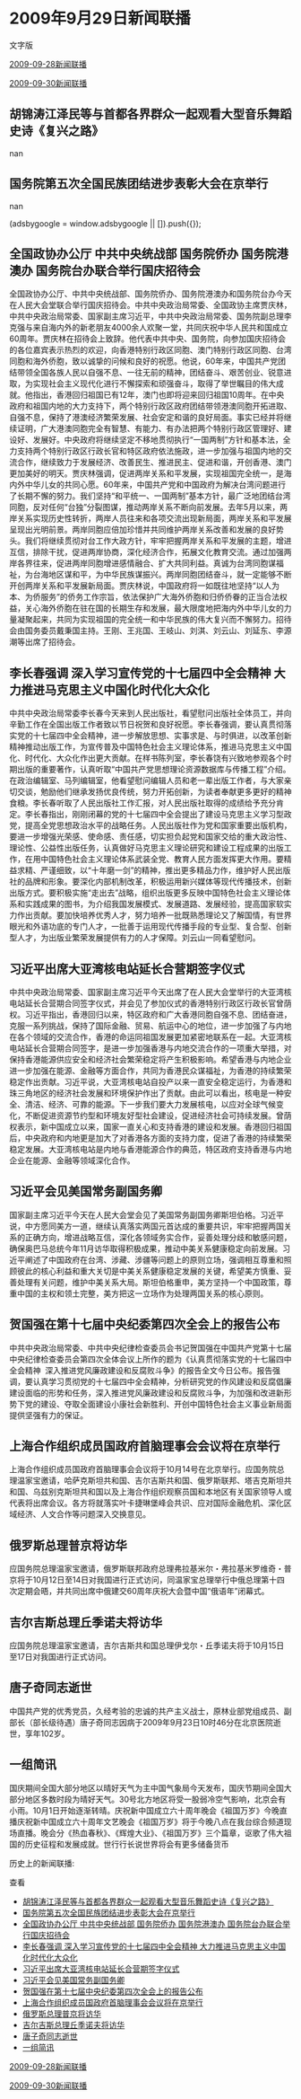 







# 2009年9月29日新闻联播
 文字版








[2009-09-28新闻联播](/xinwenlianbo/20090928)


[2009-09-30新闻联播](/xinwenlianbo/20090930)





## 胡锦涛江泽民等与首都各界群众一起观看大型音乐舞蹈史诗《复兴之路》


nan


## 国务院第五次全国民族团结进步表彰大会在京举行


nan





 (adsbygoogle = window.adsbygoogle || []).push({});

 
## 全国政协办公厅 中共中央统战部 国务院侨办 国务院港澳办 国务院台办联合举行国庆招待会


全国政协办公厅、中共中央统战部、国务院侨办、国务院港澳办和国务院台办今天在人民大会堂联合举行国庆招待会。中共中央政治局常委、全国政协主席贾庆林，中共中央政治局常委、国家副主席习近平，中共中央政治局常委、国务院副总理李克强与来自海内外的新老朋友4000余人欢聚一堂，共同庆祝中华人民共和国成立60周年。贾庆林在招待会上致辞。他代表中共中央、国务院，向参加国庆招待会的各位嘉宾表示热烈的欢迎，向香港特别行政区同胞、澳门特别行政区同胞、台湾同胞和海外侨胞，致以诚挚的问候和良好的祝愿。他说，60年来，中国共产党团结带领全国各族人民以自强不息、一往无前的精神，团结奋斗、艰苦创业、锐意进取，为实现社会主义现代化进行不懈探索和顽强奋斗，取得了举世瞩目的伟大成就。他指出，香港回归祖国已有12年，澳门也即将迎来回归祖国10周年。在中央政府和祖国内地的大力支持下，两个特别行政区政府团结带领港澳同胞开拓进取、自强不息，保持了港澳经济繁荣发展、社会安定和谐的良好局面。事实已经并将继续证明，广大港澳同胞完全有智慧、有能力、有办法把两个特别行政区管理好、建设好、发展好。中央政府将继续坚定不移地贯彻执行“一国两制”方针和基本法，全力支持两个特别行政区行政长官和特区政府依法施政，进一步加强与祖国内地的交流合作，继续致力于发展经济、改善民生、推进民主、促进和谐，开创香港、澳门更加美好的明天。贾庆林强调，促进两岸关系和平发展，实现祖国完全统一，是海内外中华儿女的共同心愿。60年来，中国共产党和中国政府为解决台湾问题进行了长期不懈的努力。我们坚持“和平统一、一国两制”基本方针，最广泛地团结台湾同胞，反对任何“台独”分裂图谋，推动两岸关系不断向前发展。去年5月以来，两岸关系实现历史性转折，两岸人员往来和各项交流出现新局面，两岸关系和平发展呈现出光明前景。两岸同胞应倍加珍惜并共同维护两岸关系改善和发展的良好势头。我们将继续贯彻对台工作大政方针，牢牢把握两岸关系和平发展的主题，增进互信，排除干扰，促进两岸协商，深化经济合作，拓展文化教育交流。通过加强两岸各界往来，促进两岸同胞增进感情融合、扩大共同利益。真诚为台湾同胞谋福祉，为台海地区谋和平，为中华民族谋振兴。两岸同胞团结奋斗，就一定能够不断开创两岸关系和平发展新局面。贾庆林说，中国政府将一如既往地坚持“以人为本、为侨服务”的侨务工作宗旨，依法保护广大海外侨胞和归侨侨眷的正当合法权益，关心海外侨胞在驻在国的长期生存和发展，最大限度地把海内外中华儿女的力量凝聚起来，共同为实现祖国的完全统一和中华民族的伟大复兴而不懈努力。招待会由国务委员戴秉国主持。王刚、王兆国、王岐山、刘淇、刘云山、刘延东、李源潮等出席了招待会。


## 李长春强调 深入学习宣传党的十七届四中全会精神 大力推进马克思主义中国化时代化大众化


中共中央政治局常委李长春今天来到人民出版社，看望慰问出版社全体员工，并向辛勤工作在全国出版工作者致以节日祝贺和良好祝愿。李长春强调，要认真贯彻落实党的十七届四中全会精神，进一步解放思想、实事求是、与时俱进，以改革创新精神推动出版工作，为宣传普及中国特色社会主义理论体系，推进马克思主义中国化、时代化、大众化作出更大贡献。在样书陈列室，李长春饶有兴致地参观各个时期出版的重要著作，认真听取“中国共产党思想理论资源数据库与传播工程”介绍。在政治编辑室、马列编辑室，他看望慰问编辑人员和老一辈出版工作者，与大家亲切交谈，勉励他们继承发扬优良传统，努力开拓创新，为读者奉献更多更好的精神食粮。李长春听取了人民出版社工作汇报，对人民出版社取得的成绩给予充分肯定。李长春指出，刚刚闭幕的党的十七届四中全会提出了建设马克思主义学习型政党，提高全党思想政治水平的战略任务。人民出版社作为党和国家重要出版机构，要进一步增强光荣感、使命感、责任感，切实担负起党和国家交给的重大政治性、理论性、公益性出版任务，认真做好马克思主义理论研究和建设工程成果的出版工作，在用中国特色社会主义理论体系武装全党、教育人民方面发挥更大作用。要精益求精、严谨细致，以“十年磨一剑”的精神，推出更多精品力作，维护好人民出版社的品牌和形象。要深化内部机制改革，积极运用新兴媒体等现代传播技术，创新出版方式。要积极实施“走出去”战略，组织出版更多反映中国特色社会主义理论体系和实践成果的图书，为介绍我国发展模式、发展道路、发展经验，提高国家软实力作出贡献。要加快培养优秀人才，努力培养一批既熟悉理论又了解国情，有世界眼光和外语功底的专门人才，一批善于运用现代传播手段的专业型、复合型、创新型人才，为出版业繁荣发展提供有力的人才保障。刘云山一同看望慰问。


## 习近平出席大亚湾核电站延长合营期签字仪式


中共中央政治局常委、国家副主席习近平今天出席了在人民大会堂举行的大亚湾核电站延长合营期合同签字仪式，并会见了参加仪式的香港特别行政区行政长官曾荫权。习近平指出，香港回归以来，特区政府和广大香港同胞自强不息、团结奋进，克服一系列挑战，保持了国际金融、贸易、航运中心的地位，进一步加强了与内地在各个领域的交流合作，香港的命运同祖国发展更加紧密地联系在一起。大亚湾核电站延长合营期合同签字，是进一步加强香港与内地交流合作的一项重大举措，对保持香港能源供应安全和经济社会繁荣稳定将产生积极影响。希望香港与内地企业进一步加强在能源、金融等方面合作，共同为香港民众谋福祉，为香港的持续繁荣稳定作出贡献。习近平说，大亚湾核电站自投产以来一直安全稳定运行，为香港和珠三角地区的经济社会发展和环境保护作出了贡献。由此可以看出，核电是一种安全、清洁、经济、可靠的能源。下一步我们要大力发展核电，以应对全球气候变化，不断促进资源节约型和环境友好型社会建设，促进经济社会可持续发展。曾荫权表示，新中国成立以来，国家一直关心和支持香港的建设和发展。香港回归祖国后，中央政府和内地更是加大了对香港各方面的支持力度，促进了香港的持续繁荣稳定发展。大亚湾核电站是内地与香港能源合作的典范，特区政府支持香港与内地企业在能源、金融等领域深化合作。


## 习近平会见美国常务副国务卿


国家副主席习近平今天在人民大会堂会见了美国常务副国务卿斯坦伯格。习近平说，中方愿同美方一道，继续认真落实两国元首达成的重要共识，牢牢把握两国关系的正确方向，增进战略互信，深化各领域务实合作，妥善处理分歧和敏感问题，确保奥巴马总统今年11月访华取得积极成果，推动中美关系健康稳定向前发展。习近平阐述了中国政府在台湾、涉藏、涉疆等问题上的原则立场，强调相互尊重和照顾彼此的核心利益和重大关切是中美关系健康稳定发展的关键，希望美方慎重、妥善处理有关问题，维护中美关系大局。斯坦伯格重申，美方坚持一个中国政策，尊重中国的主权和领土完整，美方把这一立场作为处理两国关系的核心原则。


## 贺国强在第十七届中央纪委第四次全会上的报告公布


中共中央政治局常委、中共中央纪律检查委员会书记贺国强在中国共产党第十七届中央纪律检查委员会第四次全体会议上所作的题为《认真贯彻落实党的十七届四中全会精神  深入推进党风廉政建设和反腐败斗争》的报告全文今日公布。报告强调，要认真学习贯彻党的十七届四中全会精神，分析研究党的作风建设和反腐倡廉建设面临的形势和任务，深入推进党风廉政建设和反腐败斗争，为加强和改进新形势下党的建设、夺取全面建设小康社会新胜利、开创中国特色社会主义事业新局面提供坚强有力的保证。


## 上海合作组织成员国政府首脑理事会会议将在京举行


上海合作组织成员国政府首脑理事会会议将于10月14号在北京举行。应国务院总理温家宝邀请，哈萨克斯坦共和国、吉尔吉斯共和国、俄罗斯联邦、塔吉克斯坦共和国、乌兹别克斯坦共和国以及上海合作组织观察员国和本地区有关国家领导人或代表将出席会议。各方将就落实叶卡捷琳堡峰会共识、应对国际金融危机、深化区域经济、人文合作等问题深入交换意见。


## 俄罗斯总理普京将访华


应国务院总理温家宝邀请，俄罗斯联邦政府总理弗拉基米尔・弗拉基米罗维奇・普京将于10月12日至14日对我国进行正式访问，同温家宝总理举行中俄总理第十四次定期会晤，并共同出席中俄建交60周年庆祝大会暨中国“俄语年”闭幕式。


## 吉尔吉斯总理丘季诺夫将访华


应国务院总理温家宝邀请，吉尔吉斯共和国总理伊戈尔・丘季诺夫将于10月15日至17日对我国进行正式访问。


## 唐子奇同志逝世


中国共产党的优秀党员，久经考验的忠诚的共产主义战士，原林业部党组成员、副部长（部长级待遇）唐子奇同志因病于2009年9月23日10时46分在北京医院逝世，享年102岁。


## 一组简讯


国庆期间全国大部分地区以晴好天气为主中国气象局今天发布，国庆节期间全国大部分地区多数时段为晴好天气。30号北方地区将受一股弱冷空气影响，北京会有小雨。10月1日开始逐渐转晴。庆祝新中国成立六十周年晚会《祖国万岁》今晚直播庆祝新中国成立六十周年文艺晚会《祖国万岁》将于今晚八点在我台综合频道现场直播。晚会分《热血春秋》、《辉煌大业》、《祖国万岁》三个篇章，讴歌了伟大祖国的历史征程和发展成就。世行行长说世界将会有更多储备货币






历史上的新闻联播:

 查看
 

* [胡锦涛江泽民等与首都各界群众一起观看大型音乐舞蹈史诗《复兴之路》](#胡锦涛江泽民等与首都各界群众一起观看大型音乐舞蹈史诗《复兴之路》)
* [国务院第五次全国民族团结进步表彰大会在京举行](#国务院第五次全国民族团结进步表彰大会在京举行)
* [全国政协办公厅 中共中央统战部 国务院侨办 国务院港澳办 国务院台办联合举行国庆招待会](#全国政协办公厅-中共中央统战部-国务院侨办-国务院港澳办-国务院台办联合举行国庆招待会)
* [李长春强调 深入学习宣传党的十七届四中全会精神 大力推进马克思主义中国化时代化大众化](#李长春强调-深入学习宣传党的十七届四中全会精神-大力推进马克思主义中国化时代化大众化)
* [习近平出席大亚湾核电站延长合营期签字仪式](#习近平出席大亚湾核电站延长合营期签字仪式)
* [习近平会见美国常务副国务卿](#习近平会见美国常务副国务卿)
* [贺国强在第十七届中央纪委第四次全会上的报告公布](#贺国强在第十七届中央纪委第四次全会上的报告公布)
* [上海合作组织成员国政府首脑理事会会议将在京举行](#上海合作组织成员国政府首脑理事会会议将在京举行)
* [俄罗斯总理普京将访华](#俄罗斯总理普京将访华)
* [吉尔吉斯总理丘季诺夫将访华](#吉尔吉斯总理丘季诺夫将访华)
* [唐子奇同志逝世](#唐子奇同志逝世)
* [一组简讯](#一组简讯)






[2009-09-28新闻联播](/xinwenlianbo/20090928)


[2009-09-30新闻联播](/xinwenlianbo/20090930)



